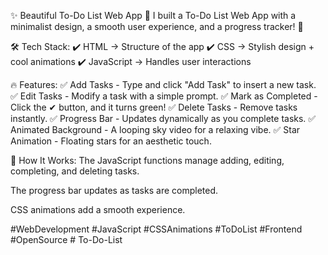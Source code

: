 ✨ Beautiful To-Do List Web App 🚀
I built a To-Do List Web App with a minimalist design, a smooth user experience, and a progress tracker! 🌟

🛠 Tech Stack:
✔ HTML → Structure of the app
✔ CSS → Stylish design + cool animations
✔ JavaScript → Handles user interactions

🔥 Features:
✅ Add Tasks - Type and click "Add Task" to insert a new task.
✅ Edit Tasks - Modify a task with a simple prompt.
✅ Mark as Completed - Click the ✔ button, and it turns green!
✅ Delete Tasks - Remove tasks instantly.
✅ Progress Bar - Updates dynamically as you complete tasks.
✅ Animated Background - A looping sky video for a relaxing vibe.
✅ Star Animation - Floating stars for an aesthetic touch.

🎯 How It Works:
The JavaScript functions manage adding, editing, completing, and deleting tasks.

The progress bar updates as tasks are completed.

CSS animations add a smooth experience.
















#WebDevelopment #JavaScript #CSSAnimations #ToDoList #Frontend #OpenSource # To-Do-List
